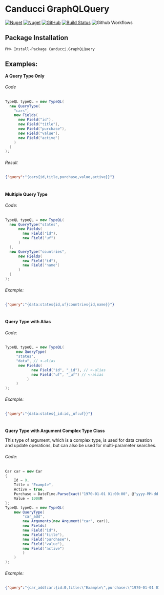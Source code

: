 # Canducci GraphQLQuery

[![Nuget](https://img.shields.io/nuget/v/Canducci.GraphQLQuery?style=plastic)](https://www.nuget.org/packages/Canducci.GraphQLQuery/)
[![Nuget](https://img.shields.io/nuget/dt/Canducci.GraphQLQuery?style=plastic)](https://www.nuget.org/packages/Canducci.GraphQLQuery/)
[![GitHub](https://img.shields.io/github/license/fulviocanducci/Canducci.GraphQLQuery?style=plastic)](https://github.com/fulviocanducci/Canducci.GraphQLQuery/blob/master/LICENSE)
[![Build Status](https://travis-ci.org/fulviocanducci/Canducci.GraphQLQuery.svg?branch=master)](https://travis-ci.org/fulviocanducci/Canducci.GraphQLQuery)
![Github Workflows](https://github.com/fulviocanducci/Canducci.GraphQLQuery/workflows/.NET%20Core/badge.svg)
## Package Installation

```code
PM> Install-Package Canducci.GraphQLQuery
```

## Examples:
 
__A Query Type Only__

###### Code



```c#
TypeQL typeQL = new TypeQL(
  new QueryType(
    "cars",
    new Fields(
      new Field("id"),
      new Field("title"),
      new Field("purchase"),
      new Field("value"),
      new Field("active")
    )
  )
);
```

###### Result

```json
{"query":"{cars{id,title,purchase,value,active}}"}
```

#

__Multiple Query Type__

###### Code:

```c#
TypeQL typeQL = new TypeQL(
  new QueryType("states",
      new Fields(
        new Field("id"),
        new Field("uf")
      )
  ),
  new QueryType("countries",
      new Fields(
        new Field("id"),
        new Field("name")
      )
  )
);
```

###### Example:

```json
{"query":"{data:states{id,uf}countries{id,name}}"}
```

#

__Query Type with Alias__

###### Code:

```c#
TypeQL typeQL = new TypeQL(
     new QueryType(
	 "states", 
	 "data", // <-alias
	  new Fields(
            new Field("id", "_id"), // <-alias
            new Field("uf", "_uf") // <-alias
          )
     )
);
```

###### Example:

```json
{"query":"{data:states{_id:id,_uf:uf}}"}
```

#

__Query Type with Argument Complex Type Class__


This type of argument, which is a complex type, is used for data creation and update operations, but can also be used for multi-parameter searches.

###### Code:

```C#
Car car = new Car
{
    Id = 0,
    Title = "Example",
    Active = true,
    Purchase = DateTime.ParseExact("1970-01-01 01:00:00", @"yyyy-MM-dd hh\:mm\:ss", CultureInfo.InvariantCulture),
    Value = 1000M
};
TypeQL typeQL = new TypeQL(
    new QueryType(
        "car_add",
        new Arguments(new Argument("car", car)),
        new Fields(
        new Field("id"),
        new Field("title"),
        new Field("purchase"),
        new Field("value"),
        new Field("active")
        )
    )
);
```


###### Example:

```json
{"query":"{car_add(car:{id:0,title:\"Example\",purchase:\"1970-01-01 01:00:00\",value:1000,active:true}){id,title,purchase,value,active}}"}
```